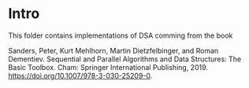 # Intro
This folder contains implementations of DSA comming from the book

Sanders, Peter, Kurt Mehlhorn, Martin Dietzfelbinger, and Roman Dementiev. Sequential and Parallel Algorithms and Data Structures: The Basic Toolbox. Cham: Springer International Publishing, 2019. https://doi.org/10.1007/978-3-030-25209-0.

